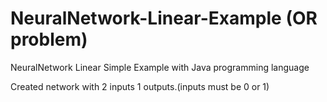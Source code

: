 # NeuralNetwork-Linear-Example (OR problem)

NeuralNetwork Linear Simple Example with Java programming language

Created network with 2 inputs 1 outputs.(inputs must be 0 or 1)
